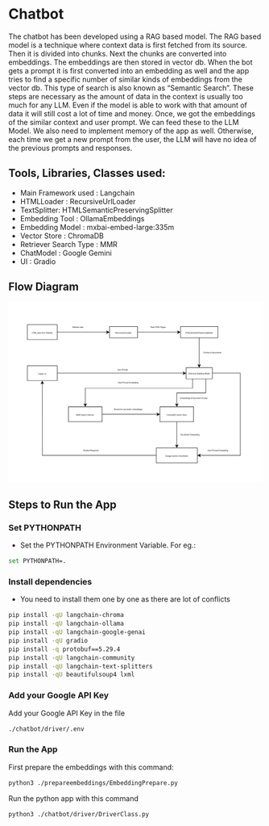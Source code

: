 # Chatbot

The chatbot has been developed using a RAG based model. The RAG based model is a technique where context data is first fetched from its source. Then it is divided into chunks. Next the chunks are converted into embeddings. The embeddings are then stored in vector db. When the bot gets a prompt it is first converted into an embedding as well and the app tries to find a specific number of similar kinds of embeddings from the vector db. This type of search is also known as “Semantic Search”. These steps are necessary as the amount of data in the context is usually too much for any LLM. Even if the model is able to work with that amount of data it will still cost a lot of time and money. Once, we got the embeddings of the similar context and user prompt. We can feed these to the LLM Model. We also need to implement memory of the app as well. Otherwise, each time we get a new prompt from the user, the LLM will have no idea of the previous prompts and responses.


## Tools, Libraries, Classes used:
- Main Framework used : Langchain
- HTMLLoader : RecursiveUrlLoader
- TextSplitter: HTMLSemanticPreservingSplitter
- Embedding Tool : OllamaEmbeddings
- Embedding Model : mxbai-embed-large:335m
- Vector Store : ChromaDB
- Retriever Search Type : MMR
- ChatModel : Google Gemini
- UI : Gradio


## Flow Diagram
![Flow Diagram](./asset/docs_images/chatbot_flow.png)

## Steps to Run the App

### Set PYTHONPATH
- Set the PYTHONPATH Environment Variable. For eg.:
```sh
set PYTHONPATH=.
```

### Install dependencies
- You need to install them one by one as there are lot of conflicts
```sh
pip install -qU langchain-chroma
pip install -qU langchain-ollama
pip install -qU langchain-google-genai
pip install -qU gradio
pip install -q protobuf==5.29.4
pip install -qU langchain-community
pip install -qU langchain-text-splitters
pip install -qU beautifulsoup4 lxml
```

### Add your Google API Key
Add your Google API Key in the file 
```sh
./chatbot/driver/.env
```

### Run the App
First prepare the embeddings with this command:
```sh
python3 ./prepareembeddings/EmbeddingPrepare.py
```
Run the python app with this command
```sh
python3 ./chatbot/driver/DriverClass.py
```